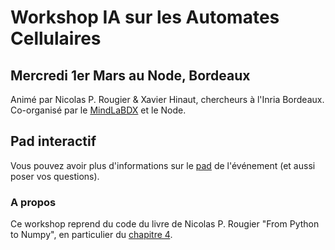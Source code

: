 # Workshop IA sur les Automates Cellulaires
## Mercredi 1er Mars au Node, Bordeaux
Animé par Nicolas P. Rougier & Xavier Hinaut, chercheurs à l'Inria Bordeaux.
Co-organisé par le [MindLaBDX](https://mindlabdx.github.io/about/) et le Node.

## Pad interactif
Vous pouvez avoir plus d'informations sur le [pad](https://mensuel.framapad.org/p/K2naCQTxjJ-mindlabdx-workshop-IA-I) de l'événement (et aussi poser vos questions).

### A propos
Ce workshop reprend du code du livre de Nicolas P. Rougier "From Python to Numpy", en particulier du [chapitre 4](http://www.labri.fr/perso/nrougier/from-python-to-numpy/#code-vectorization).
